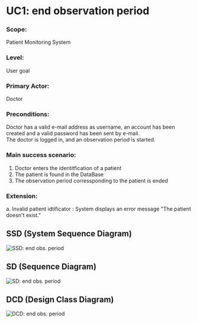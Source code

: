 # **UC1: end observation period**
### **Scope:**
 Patient Monitoring System  
### **Level:**
 User goal  
### **Primary Actor:**
Doctor  
### **Preconditions:**
Doctor has a valid e-mail address as username, an account has been created and a valid password has been sent by e-mail.  
The doctor is logged in, and an observation period is started.  
### **Main success scenario:**  
1. Doctor enters the identitfication of a patient
2. The patient is found in the DataBase
3. The observation period corressponding to the patient is ended
### **Extension:**  
a. Invalid patient idtificator : System displays an error message "The patient doesn't exist."  

## SSD (System Sequence Diagram)  

![SSD: end obs. period](../images/SSD_endOP.jpeg)  

## SD (Sequence Diagram)  

![SD: end obs. period](../images/SD_endOP.jpg)  

## DCD (Design Class Diagram)  

![DCD: end obs. period](../images/DCD_endOP.jpg)  
